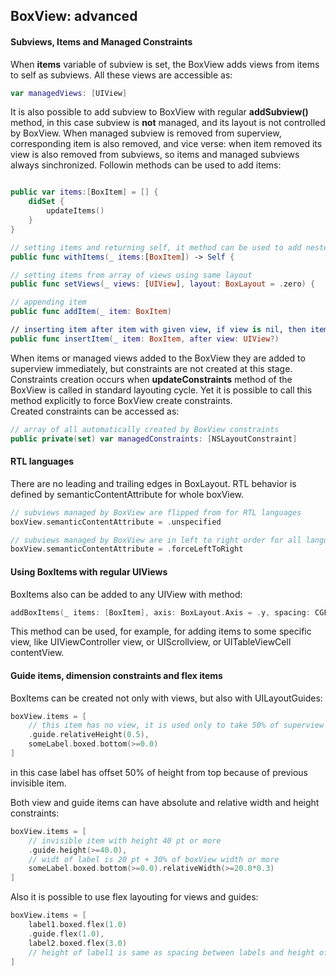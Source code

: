 
## BoxView: advanced

#### Subviews, Items and Managed Constraints

When **items** variable of subview is set, the BoxView adds views from items to self as subviews. All these views are accessible as:
```swift
var managedViews: [UIView]
```
It is also possible to add subview to BoxView with regular **addSubview()** method, in this case subview is **not** managed, and its layout is not controlled by BoxView. 
When managed subview is removed from superview, corresponding item is also removed, and vice verse: when item removed its view is also removed from subviews, so items and managed subviews always sinchronized. 
Followin methods can be used to add items:
```swift

public var items:[BoxItem] = [] {
    didSet {
        updateItems()
    }
}

// setting items and returning self, it method can be used to add nested boxViews and their items in same code block. 
public func withItems(_ items:[BoxItem]) -> Self {

// setting items from array of views using same layout
public func setViews(_ views: [UIView], layout: BoxLayout = .zero) {

// appending item
public func addItem(_ item: BoxItem)

// inserting item after item with given view, if view is nil, then item inserted at index 0
public func insertItem(_ item: BoxItem, after view: UIView?) 
```
When items or managed views added to the BoxView they are added to superview immediately, but constraints are not created at this stage. Constraints creation occurs when **updateConstraints** method of the BoxView is called in standard layouting  cycle. Yet it is possible to call this method explicitly to force BoxView create constraints.\
Created constraints can be accessed as: 
```swift
// array of all automatically created by BoxView constraints
public private(set) var managedConstraints: [NSLayoutConstraint]

```

#### RTL languages
There are no leading and trailing edges in BoxLayout. RTL behavior is defined by semanticContentAttribute for whole boxView.
```swift
// subviews managed by BoxView are flipped from for RTL languages
boxView.semanticContentAttribute = .unspecified

// subviews managed by BoxView are in left to right order for all languages
boxView.semanticContentAttribute = .forceLeftToRight
```

#### Using BoxItems with regular UIViews
BoxItems also can be added to any UIView with method:
```swift
addBoxItems(_ items: [BoxItem], axis: BoxLayout.Axis = .y, spacing: CGFloat = 0.0) -> [NSLayoutConstraint] 
```
This method can be used, for example, for adding items to some specific view, like UIViewController view, or UIScrollview, or UITableViewCell contentView. 

#### Guide items, dimension constraints and flex items
BoxItems can be created not only with views, but also with UILayoutGuides:
```swift
boxView.items = [
    // this item has no view, it is used only to take 50% of superview height
    .guide.relativeHeight(0.5),
    someLabel.boxed.bottom(>=0.0)
]
```
in this case label has offset 50% of height from top because of previous invisible item.

Both view and guide items can have absolute and relative width and height constraints:

```swift
boxView.items = [
    // invisible item with height 40 pt or more
    .guide.height(>=40.0),
    // widt of label is 20 pt + 30% of boxView width or more
    someLabel.boxed.bottom(>=0.0).relativeWidth(>=20.0*0.3)
]
```
Also it is possible to use flex layouting for views and guides:
```swift
boxView.items = [
    label1.boxed.flex(1.0)
    .guide.flex(1.0),
    label2.boxed.flex(3.0)
    // height of label1 is same as spacing between labels and height of label2 is 3 times more.
]
```

